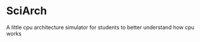 SciArch
=======

A little cpu architecture simulator for students to better understand how cpu works
